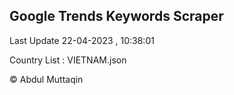 

## Google Trends Keywords Scraper 
 
Last Update 22-04-2023 , 10:38:01

Country List :
VIETNAM.json



© Abdul Muttaqin 
